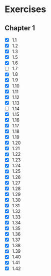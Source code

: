 # Exercises
## Chapter 1
- [x] 1.1
- [x] 1.2
- [x] 1.3
- [x] 1.5
- [x] 1.6
- [ ] 1.7
- [x] 1.8
- [x] 1.9
- [x] 1.10
- [x] 1.11
- [x] 1.12
- [x] 1.13
- [ ] 1.14
- [x] 1.15
- [x] 1.16
- [x] 1.17
- [x] 1.18
- [x] 1.19
- [x] 1.20
- [x] 1.21
- [x] 1.22
- [x] 1.23
- [x] 1.24
- [x] 1.25
- [x] 1.26
- [x] 1.27
- [x] 1.28
- [x] 1.29
- [x] 1.30
- [x] 1.31
- [x] 1.32
- [x] 1.33
- [x] 1.34
- [x] 1.35
- [x] 1.36
- [x] 1.37
- [x] 1.38
- [x] 1.39
- [x] 1.40
- [x] 1.41
- [x] 1.42
